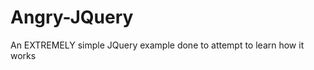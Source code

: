 Angry-JQuery
============

An EXTREMELY simple JQuery example done to attempt to learn how it works

